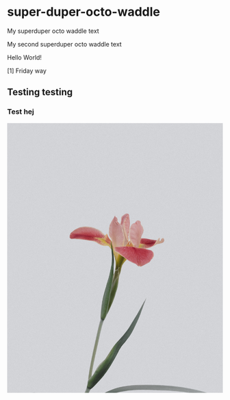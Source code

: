 # super-duper-octo-waddle

My superduper octo waddle text

My second superduper octo waddle text

Hello World!

[1] Friday way

## Testing testing


### Test hej

![image](img/han-chenxu-YdAqiUkUoWA-unsplash.jpg)